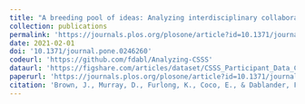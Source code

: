 ```yaml
---
title: "A breeding pool of ideas: Analyzing interdisciplinary collaborations at the Complex Systems Summer School"
collection: publications
permalink: 'https://journals.plos.org/plosone/article?id=10.1371/journal.pone.0246260'
date: 2021-02-01
doi: '10.1371/journal.pone.0246260'
codeurl: 'https://github.com/fdabl/Analyzing-CSSS'
dataurl: 'https://figshare.com/articles/dataset/CSSS_Participant_Data_Cleaned_and_Anonymized/9584828'
paperurl: 'https://journals.plos.org/plosone/article?id=10.1371/journal.pone.0246260'
citation: 'Brown, J., Murray, D., Furlong, K., Coco, E., & Dablander, F. (2021). PLOS ONE, 16(2), e0246260.'
---
```

